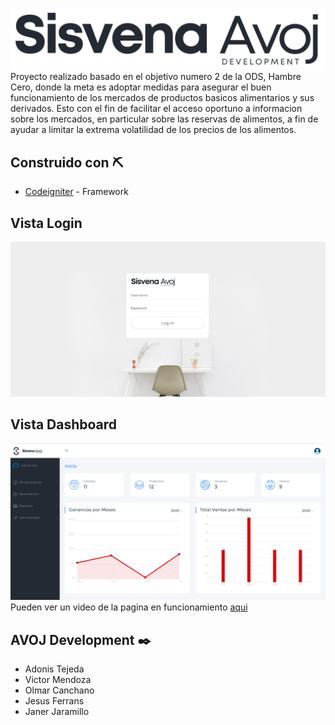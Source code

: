 ![](/20200601_225244_0000.png)
Proyecto realizado basado en el objetivo numero 2 de la ODS, Hambre Cero, donde la meta
es adoptar medidas para asegurar el buen funcionamiento de los mercados de productos
basicos alimentarios y sus derivados.
Esto con el fin de facilitar el acceso oportuno a informacion sobre los mercados, en
particular sobre las reservas de alimentos, a fin de ayudar a limitar la extrema volatilidad
de los precios de los alimentos.

## Construido con ⛏️
* [Codeigniter](https://codeigniter.com/userguide3/index.html) - Framework

## Vista Login
![](/Login.png)
## Vista Dashboard
![](/Dashboard.png)
Pueden ver un video de la pagina en funcionamiento [aqui](https://drive.google.com/file/d/15h-TgoDqNJ-QL2GUtMfneYwZKTJJU4qY/view?usp=sharing)
## AVOJ Development ✒️
* Adonis Tejeda
* Victor Mendoza
* Olmar Canchano
* Jesus Ferrans
* Janer Jaramillo